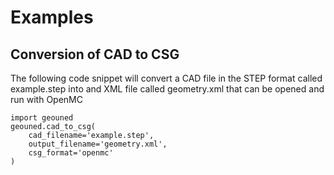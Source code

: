 # Examples

## Conversion of CAD to CSG


The following code snippet will convert a CAD file in the STEP format called example.step into and XML file called geometry.xml that can be opened and run with OpenMC

    import geouned
    geouned.cad_to_csg(
        cad_filename='example.step',
        output_filename='geometry.xml',
        csg_format='openmc'
    )